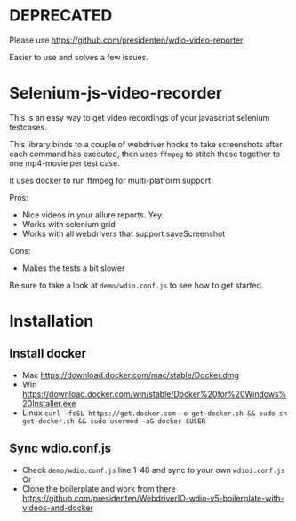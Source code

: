 
DEPRECATED
==========

Please use https://github.com/presidenten/wdio-video-reporter

Easier to use and solves a few issues.



Selenium-js-video-recorder
==========================

This is an easy way to get video recordings of your javascript selenium testcases.


This library binds to a couple of webdriver hooks to take screenshots after each command has executed,
then uses `ffmpeg` to stitch these together to one mp4-movie per test case.

It uses docker to run ffmpeg for multi-platform support

Pros:
- Nice videos in your allure reports. Yey.
- Works with selenium grid
- Works with all webdrivers that support saveScreenshot

Cons:
- Makes the tests a bit slower


Be sure to take a look at `demo/wdio.conf.js` to see how to get started.


Installation
============

Install docker
--------------
- Mac https://download.docker.com/mac/stable/Docker.dmg
- Win https://download.docker.com/win/stable/Docker%20for%20Windows%20Installer.exe
- Linux `curl -fsSL https://get.docker.com -o get-docker.sh && sudo sh get-docker.sh && sudo usermod -aG docker $USER`

Sync wdio.conf.js 
-----------------
- Check `demo/wdio.conf.js` line 1-48 and sync to your own `wdioi.conf.js`
Or
- Clone the boilerplate and work from there https://github.com/presidenten/WebdriverIO-wdio-v5-boilerplate-with-videos-and-docker

